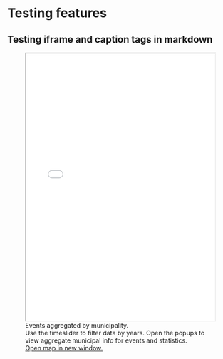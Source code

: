 # Testing features

## Testing iframe and caption tags in markdown

<figure>
    <iframe src="test.html" style="height:600px;width:100%;" title="Aggregate events with timeslider"></iframe>
    <figcaption>Events aggregated by municipality.</br>Use the timeslider to filter data by years. Open the popups to view aggregate municipal info for events and statistics.</br><a href="test-html.html" target="_blank">Open map in new window.</a> </figcaption>
</figure>
